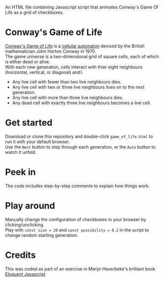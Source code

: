 An HTML file containing Javascript script that animates Conway's Game Of Life as a grid of checkboxes.

# Conway's Game of Life

[Conway's Game of Life](https://en.wikipedia.org/wiki/Conway's_Game_of_Life) is a [cellular automaton](https://plato.stanford.edu/entries/cellular-automata/#:~:text=Cellular%20automata%20(henceforth%3A%20CA),a%20variety%20of%20scientific%20fields.) devised by the British mathematician John Horton Conway in 1970.\
The game universe is a two-dimensional grid of square cells, each of which is either dead or alive.\
With each new generation, cells interact with thier eight neighbours (horizontal, vertical, or diagonal) and:\
* Any live cell with fewer than two live neighbours dies.
* Any live cell with two or three live neighbours lives on to the next generation.
* Any live cell with more than three live neighbours dies.
* Any dead cell with exactly three live neighbours becomes a live cell.


# Get started 
Download or clone this repository and double-click ```game_of_life.html``` to run it with your default browser.\
Use the ```Next``` button to step through each generation, or the ```Auto``` button to watch it unfold. 

# Peek in
The code includes step-by-step comments to explain how things work.

# Play around
Manually change the configuration of checkboxes in your browser by clicking/unclicking.\
Play with ```const size = 20``` and ```const possibility = 0.2``` in the script to change random starting generation.

# Credits
This was coded as part of an exercise in Marijn Haverbeke's brilliant book [Eloquent Javascript](https://eloquentjavascript.net/)
